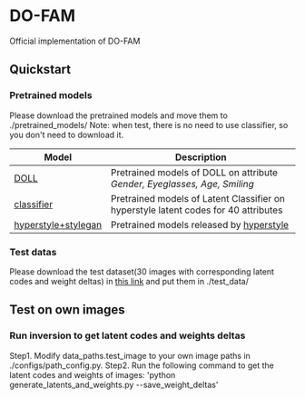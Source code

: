 # DO-FAM
Official implementation of DO-FAM

## Quickstart
### Pretrained models
Please download the pretrained models and move them to ./pretrained_models/
Note: when test, there is no need to use classifier, so you don't need to download it.

|  Model   | Description  |
|  ----  | ----  |
| [DOLL](https://drive.google.com/drive/folders/1N2B1UFjqwRNK5ZydCIa_6QEYKiH6PGYE)  | Pretrained models of DOLL on attribute *Gender, Eyeglasses, Age, Smiling*|
| [classifier](https://drive.google.com/drive/folders/1YWxoMKx6k9XCZZfCLJNSIUYOH0JNLgFF)  | Pretrained models of Latent Classifier on hyperstyle latent codes for 40 attributes|
| [hyperstyle+stylegan](https://drive.google.com/file/d/1C3dEIIH1y8w1-zQMCyx7rDF0ndswSXh4/view) | Pretrained models released by [hyperstyle](https://github.com/yuval-alaluf/hyperstyle) |

### Test datas
Please download the test dataset(30 images with corresponding latent codes and weight deltas) in [this link](https://drive.google.com/drive/folders/1DkDyM_kHJrKjo4C37irwdrEWnZpNfK2C) and put them in ./test_data/

## Test on own images
### Run inversion to get latent codes and weights deltas
Step1.  Modify data_paths.test_image to your own image paths in ./configs/path_config.py.
Step2. Run the following command to get the latent codes and weights of images:
'python generate_latents_and_weights.py  --save_weight_deltas'